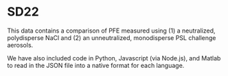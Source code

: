 
# SD22

This data contains a comparison of PFE measured using (1) a neutralized, polydisperse NaCl and (2) an unneutralized, monodisperse PSL challenge aerosols. 

We have also included code in Python, Javascript (via Node.js), and Matlab to read in the JSON file into a native format for each language. 
